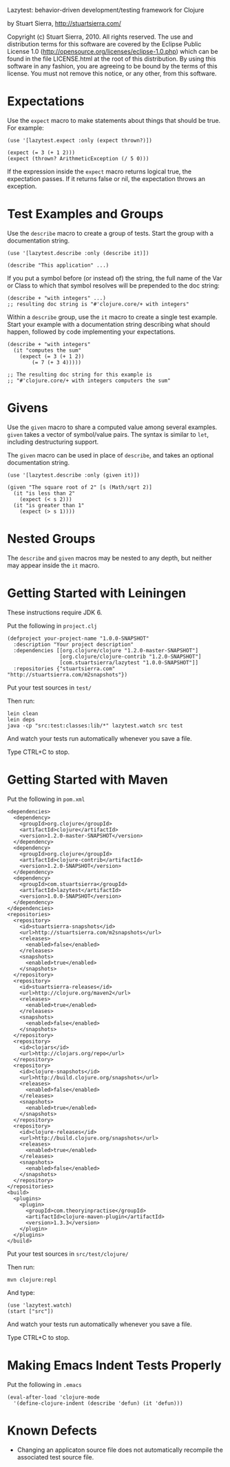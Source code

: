 Lazytest: behavior-driven development/testing framework for Clojure

by Stuart Sierra, http://stuartsierra.com/

Copyright (c) Stuart Sierra, 2010. All rights reserved.  The use and
distribution terms for this software are covered by the Eclipse Public
License 1.0 (http://opensource.org/licenses/eclipse-1.0.php) which can
be found in the file LICENSE.html at the root of this distribution.
By using this software in any fashion, you are agreeing to be bound by
the terms of this license.  You must not remove this notice, or any
other, from this software.


Expectations
============

Use the `expect` macro to make statements about things that should be
true.  For example:

    (use '[lazytest.expect :only (expect thrown?)])

    (expect (= 3 (+ 1 2)))
    (expect (thrown? ArithmeticException (/ 5 0)))

If the expression inside the `expect` macro returns logical true, the
expectation passes.  If it returns false or nil, the expectation
throws an exception.


Test Examples and Groups
========================

Use the `describe` macro to create a group of tests.  Start the group
with a documentation string.

    (use '[lazytest.describe :only (describe it)])

    (describe "This application" ...)

If you put a symbol before (or instead of) the string, the full name
of the Var or Class to which that symbol resolves will be prepended to
the doc string:

    (describe + "with integers" ...)
    ;; resulting doc string is "#'clojure.core/+ with integers"

Within a `describe` group, use the `it` macro to create a single test
example.  Start your example with a documentation string describing
what should happen, followed by code implementing your expectations.

    (describe + "with integers"
      (it "computes the sum"
        (expect (= 3 (+ 1 2))
	        (= 7 (+ 3 4)))))

    ;; The resulting doc string for this example is
    ;; "#'clojure.core/+ with integers computers the sum"


Givens
======

Use the `given` macro to share a computed value among several
examples.  `given` takes a vector of symbol/value pairs.  The syntax
is similar to `let`, including destructuring support.

The `given` macro can be used in place of `describe`, and takes an
optional documentation string.

    (use '[lazytest.describe :only (given it)])

    (given "The square root of 2" [s (Math/sqrt 2)]
      (it "is less than 2"
        (expect (< s 2)))
      (it "is greater than 1"
        (expect (> s 1))))


Nested Groups
=============

The `describe` and `given` macros may be nested to any depth, but
neither may appear inside the `it` macro.
        

Getting Started with Leiningen
==============================

These instructions require JDK 6.

Put the following in `project.clj`

    (defproject your-project-name "1.0.0-SNAPSHOT"
      :description "Your project description"
      :dependencies [[org.clojure/clojure "1.2.0-master-SNAPSHOT"]
                     [org.clojure/clojure-contrib "1.2.0-SNAPSHOT"]
                     [com.stuartsierra/lazytest "1.0.0-SNAPSHOT"]]
      :repositories {"stuartsierra.com" "http://stuartsierra.com/m2snapshots"})

Put your test sources in `test/`

Then run:

    lein clean
    lein deps
    java -cp "src:test:classes:lib/*" lazytest.watch src test

And watch your tests run automatically whenever you save a file.

Type CTRL+C to stop.



Getting Started with Maven
==========================

Put the following in `pom.xml`

    <dependencies>
      <dependency>
        <groupId>org.clojure</groupId>
        <artifactId>clojure</artifactId>
        <version>1.2.0-master-SNAPSHOT</version>
      </dependency>
      <dependency>
        <groupId>org.clojure</groupId>
        <artifactId>clojure-contrib</artifactId>
        <version>1.2.0-SNAPSHOT</version>
      </dependency>
      <dependency>
        <groupId>com.stuartsierra</groupId>
        <artifactId>lazytest</artifactId>
        <version>1.0.0-SNAPSHOT</version>
      </dependency>
    </dependencies>
    <repositories>
      <repository>
        <id>stuartsierra-snapshots</id>
        <url>http://stuartsierra.com/m2snapshots</url>
        <releases>
          <enabled>false</enabled>
        </releases>
        <snapshots>
          <enabled>true</enabled>
        </snapshots>
      </repository>
      <repository>
        <id>stuartsierra-releases</id>
        <url>http://clojure.org/maven2</url>
        <releases>
          <enabled>true</enabled>
        </releases>
        <snapshots>
          <enabled>false</enabled>
        </snapshots>
      </repository>
      <repository>
        <id>clojars</id>
        <url>http://clojars.org/repo</url>
      </repository>
      <repository>
        <id>clojure-snapshots</id>
        <url>http://build.clojure.org/snapshots</url>
        <releases>
          <enabled>false</enabled>
        </releases>
        <snapshots>
          <enabled>true</enabled>
        </snapshots>
      </repository>
      <repository>
        <id>clojure-releases</id>
        <url>http://build.clojure.org/snapshots</url>
        <releases>
          <enabled>true</enabled>
        </releases>
        <snapshots>
          <enabled>false</enabled>
        </snapshots>
      </repository>
    </repositories>
    <build>
      <plugins>
        <plugin>
          <groupId>com.theoryinpractise</groupId>
          <artifactId>clojure-maven-plugin</artifactId>
          <version>1.3.3</version>
        </plugin>
      </plugins>
    </build>

Put your test sources in `src/test/clojure/`

Then run:

    mvn clojure:repl

And type:

    (use 'lazytest.watch)
    (start ["src"])

And watch your tests run automatically whenever you save a file.

Type CTRL+C to stop.



Making Emacs Indent Tests Properly
==================================

Put the following in `.emacs`

    (eval-after-load 'clojure-mode
      '(define-clojure-indent (describe 'defun) (it 'defun)))



Known Defects
=============

* Changing an applicaton source file does not automatically recompile
  the associated test source file.
